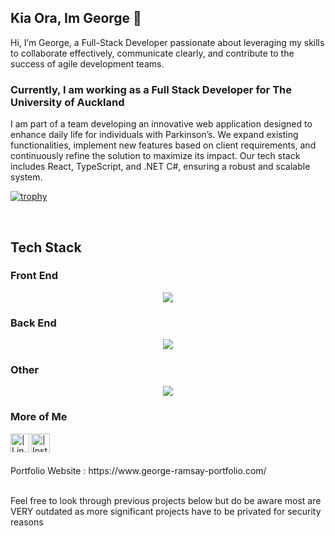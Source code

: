 ## Kia Ora, Im George 👋

<!--
**GeorgeRamsay/georgeRamsay** is a ✨ _special_ ✨ repository because its `README.md` (this file) appears on your GitHub profile.

Here are some ideas to get you started:

- 🔭 I’m currently working on ...
- 🌱 I’m currently learning ...
- 👯 I’m looking to collaborate on ...
- 🤔 I’m looking for help with ...
- 💬 Ask me about ...
- 📫 How to reach me: ...
- 😄 Pronouns: ...
- ⚡ Fun fact: ...
-->

Hi, I’m George, a Full-Stack Developer passionate about leveraging my skills to collaborate effectively, communicate clearly, and contribute to the success of agile development teams.

### Currently, I am working as a Full Stack Developer for The University of Auckland ###

I am part of a team developing an innovative web application designed to enhance daily life for individuals with Parkinson’s. We expand existing functionalities, implement new features based on client requirements, and continuously refine the solution to maximize its impact. Our tech stack includes React, TypeScript, and .NET C#, ensuring a robust and scalable system.

[![trophy](https://github-profile-trophy.vercel.app/?username=GeorgeRamsay&theme=onedark&title=Commit,Experience)](https://github.com/ryo-ma/github-profile-trophy)

<br />

## Tech Stack ##
### Front End ###
<p align="center">
  <a href="https://skillicons.dev">
    <img src="https://skillicons.dev/icons?i=react,ts,js,html,css,materialui&perline=12" />
  </a>
</p>

### Back End ###
<p align="center">
  <a href="https://skillicons.dev">
    <img src="https://skillicons.dev/icons?i=py,cs,dotnet,mongodb,js,nodejs,flask,fastapi,mysql,sqlite,postman&perline=12" />
  </a>
</p>

### Other ###
<p align="center">
  <a href="https://skillicons.dev">
    <img src="https://skillicons.dev/icons?i=py,java,git,github,firebase,c,linux,bash,apple,docker,azure&perline=12" />
  </a>
</p>

### More of Me ###

[<img align="left" alt=" | LinkedIn" width="30px" height = "30" src="https://upload.wikimedia.org/wikipedia/commons/c/ca/LinkedIn_logo_initials.png" />][linkedin]
  
[<img align="left" alt=" | Instagram" width="30px" height = "30" src="https://upload.wikimedia.org/wikipedia/commons/9/96/Instagram.svg" />][instagram]

<br />
<br />

<!-- [website] -->

[linkedin]: https://www.linkedin.com/in/george-ramsay-901863257
[instagram]: https://www.instagram.com/George__Ramsay/

<br />
Portfolio Website : https://www.george-ramsay-portfolio.com/
<br />
<br />

Feel free to look through previous projects below but do be aware most are VERY outdated as more significant projects have to be privated for security reasons
